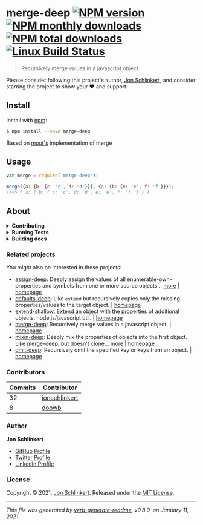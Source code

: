 # merge-deep [![NPM version](https://img.shields.io/npm/v/merge-deep.svg?style=flat)](https://www.npmjs.com/package/merge-deep) [![NPM monthly downloads](https://img.shields.io/npm/dm/merge-deep.svg?style=flat)](https://npmjs.org/package/merge-deep) [![NPM total downloads](https://img.shields.io/npm/dt/merge-deep.svg?style=flat)](https://npmjs.org/package/merge-deep) [![Linux Build Status](https://img.shields.io/travis/jonschlinkert/merge-deep.svg?style=flat&label=Travis)](https://travis-ci.org/jonschlinkert/merge-deep)

> Recursively merge values in a javascript object.

Please consider following this project's author, [Jon Schlinkert](https://github.com/jonschlinkert), and consider starring the project to show your :heart: and support.

## Install

Install with [npm](https://www.npmjs.com/):

```sh
$ npm install --save merge-deep
```

Based on [mout's](https://github.com/mout/mout) implementation of merge

## Usage

```js
var merge = require('merge-deep');

merge({a: {b: {c: 'c', d: 'd'}}}, {a: {b: {e: 'e', f: 'f'}}});
//=> { a: { b: { c: 'c', d: 'd', e: 'e', f: 'f' } } }
```

## About

<details>
<summary><strong>Contributing</strong></summary>

Pull requests and stars are always welcome. For bugs and feature requests, [please create an issue](../../issues/new).

</details>

<details>
<summary><strong>Running Tests</strong></summary>

Running and reviewing unit tests is a great way to get familiarized with a library and its API. You can install dependencies and run tests with the following command:

```sh
$ npm install && npm test
```

</details>

<details>
<summary><strong>Building docs</strong></summary>

_(This project's readme.md is generated by [verb](https://github.com/verbose/verb-generate-readme), please don't edit the readme directly. Any changes to the readme must be made in the [.verb.md](.verb.md) readme template.)_

To generate the readme, run the following command:

```sh
$ npm install -g verbose/verb#dev verb-generate-readme && verb
```

</details>

### Related projects

You might also be interested in these projects:

* [assign-deep](https://www.npmjs.com/package/assign-deep): Deeply assign the values of all enumerable-own-properties and symbols from one or more source objects… [more](https://github.com/jonschlinkert/assign-deep) | [homepage](https://github.com/jonschlinkert/assign-deep "Deeply assign the values of all enumerable-own-properties and symbols from one or more source objects to a target object. Returns the target object.")
* [defaults-deep](https://www.npmjs.com/package/defaults-deep): Like `extend` but recursively copies only the missing properties/values to the target object. | [homepage](https://github.com/jonschlinkert/defaults-deep "Like `extend` but recursively copies only the missing properties/values to the target object.")
* [extend-shallow](https://www.npmjs.com/package/extend-shallow): Extend an object with the properties of additional objects. node.js/javascript util. | [homepage](https://github.com/jonschlinkert/extend-shallow "Extend an object with the properties of additional objects. node.js/javascript util.")
* [merge-deep](https://www.npmjs.com/package/merge-deep): Recursively merge values in a javascript object. | [homepage](https://github.com/jonschlinkert/merge-deep "Recursively merge values in a javascript object.")
* [mixin-deep](https://www.npmjs.com/package/mixin-deep): Deeply mix the properties of objects into the first object. Like merge-deep, but doesn't clone… [more](https://github.com/jonschlinkert/mixin-deep) | [homepage](https://github.com/jonschlinkert/mixin-deep "Deeply mix the properties of objects into the first object. Like merge-deep, but doesn't clone. No dependencies.")
* [omit-deep](https://www.npmjs.com/package/omit-deep): Recursively omit the specified key or keys from an object. | [homepage](https://github.com/jonschlinkert/omit-deep "Recursively omit the specified key or keys from an object.")

### Contributors

| **Commits** | **Contributor** |
| --- | --- |
| 32 | [jonschlinkert](https://github.com/jonschlinkert) |
| 8  | [doowb](https://github.com/doowb) |

### Author

**Jon Schlinkert**

* [GitHub Profile](https://github.com/jonschlinkert)
* [Twitter Profile](https://twitter.com/jonschlinkert)
* [LinkedIn Profile](https://linkedin.com/in/jonschlinkert)

### License

Copyright © 2021, [Jon Schlinkert](https://github.com/jonschlinkert).
Released under the [MIT License](LICENSE).

***

_This file was generated by [verb-generate-readme](https://github.com/verbose/verb-generate-readme), v0.8.0, on January 11, 2021._
